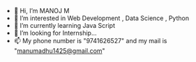 - 👋 Hi, I’m MANOJ M
- 👀 I’m interested in Web Development , Data Science , Python 
- 🌱 I’m currently learning Java Script
- 💞️ I’m looking for Internship...
- 📫 My phone number is "9741626527" and my mail is "manumadhu1425@gmail.com" 
